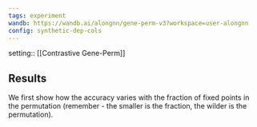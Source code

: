 ```yaml
---
tags: experiment
wandb: https://wandb.ai/alongnn/gene-perm-v3?workspace=user-alongnn
config: synthetic-dep-cols
---
```


setting:: [[Contrastive Gene-Perm]]


## Results

We first show how the accuracy varies with the fraction of fixed points in the  permutation (remember - the smaller is the fraction, the wilder is the permutation).



